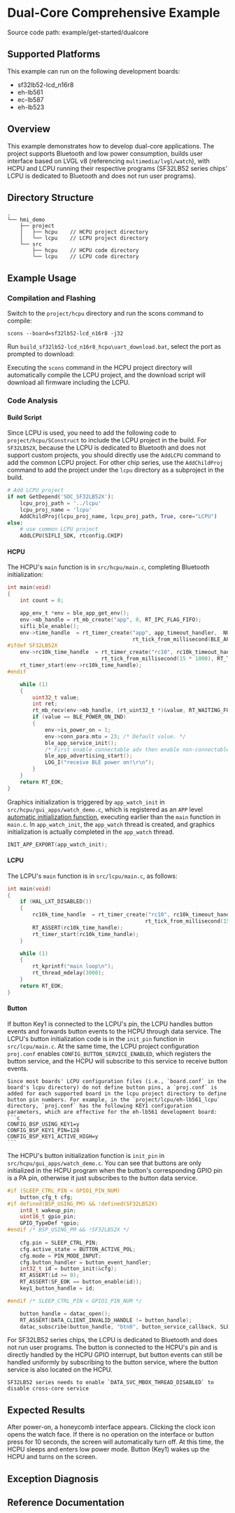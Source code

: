 # Dual-Core Comprehensive Example
Source code path: example/get-started/dualcore

## Supported Platforms
This example can run on the following development boards:
* sf32lb52-lcd_n16r8
* eh-lb561
* ec-lb587
* eh-lb523

## Overview
This example demonstrates how to develop dual-core applications. The project supports Bluetooth and low power consumption, builds user interface based on LVGL v8 (referencing `multimedia/lvgl/watch`), with HCPU and LCPU running their respective programs (SF32LB52 series chips' LCPU is dedicated to Bluetooth and does not run user programs).

## Directory Structure
```
.
└── hmi_demo
    ├── project
    │   ├── hcpu    // HCPU project directory
    │   └── lcpu    // LCPU project directory
    └── src
        ├── hcpu    // HCPU code directory
        └── lcpu    // LCPU code directory
```        

## Example Usage
### Compilation and Flashing

Switch to the `project/hcpu` directory and run the scons command to compile:
```
scons --board=sf32lb52-lcd_n16r8 -j32
```

Run `build_sf32lb52-lcd_n16r8_hcpu\uart_download.bat`, select the port as prompted to download:

Executing the `scons` command in the HCPU project directory will automatically compile the LCPU project, and the download script will download all firmware including the LCPU.

### Code Analysis
#### Build Script
Since LCPU is used, you need to add the following code to `project/hcpu/SConstruct` to include the LCPU project in the build. For `SF32LB52X`, because the LCPU is dedicated to Bluetooth and does not support custom projects, you should directly use the `AddLCPU` command to add the common LCPU project.
For other chip series, use the `AddChildProj` command to add the project under the `lcpu` directory as a subproject in the build.

```python
# Add LCPU project
if not GetDepend('SOC_SF32LB52X'):
    lcpu_proj_path = '../lcpu'   
    lcpu_proj_name = 'lcpu'
    AddChildProj(lcpu_proj_name, lcpu_proj_path, True, core="LCPU")
else:
    # use common LCPU project
    AddLCPU(SIFLI_SDK, rtconfig.CHIP)
```

#### HCPU

The HCPU's `main` function is in `src/hcpu/main.c`, completing Bluetooth initialization:
```c
int main(void)
{
    int count = 0;

    app_env_t *env = ble_app_get_env();
    env->mb_handle = rt_mb_create("app", 8, RT_IPC_FLAG_FIFO);
    sifli_ble_enable();
    env->time_handle  = rt_timer_create("app", app_timeout_handler,  NULL,
                                        rt_tick_from_millisecond(BLE_APP_TIMEOUT_INTERVAL), RT_TIMER_FLAG_SOFT_TIMER);
#ifdef SF32LB52X
    env->rc10k_time_handle  = rt_timer_create("rc10", rc10k_timeout_handler,  NULL,
                              rt_tick_from_millisecond(15 * 1000), RT_TIMER_FLAG_PERIODIC | RT_TIMER_FLAG_SOFT_TIMER); // 15s
    rt_timer_start(env->rc10k_time_handle);
#endif

    while (1)
    {
        uint32_t value;
        int ret;
        rt_mb_recv(env->mb_handle, (rt_uint32_t *)&value, RT_WAITING_FOREVER);
        if (value == BLE_POWER_ON_IND)
        {
            env->is_power_on = 1;
            env->conn_para.mtu = 23; /* Default value. */
            ble_app_service_init();
            /* First enable connectable adv then enable non-connectable. */
            ble_app_advertising_start();
            LOG_I("receive BLE power on!\r\n");
        }
    }
    return RT_EOK;
}
```

Graphics initialization is triggered by `app_watch_init` in `src/hcpu/gui_apps/watch_demo.c`, which is registered as an `APP` level [automatic initialization function](https://www.rt-thread.org/document/site/#/rt-thread-version/rt-thread-standard/programming-manual/basic/basic?id=rt-thread-%e8%87%aa%e5%8a%a8%e5%88%9d%e5%a7%8b%e5%8c%96%e6%9c%ba%e5%88%b6), executing earlier than the `main` function in `main.c`. In `app_watch_init`, the `app_watch` thread is created, and graphics initialization is actually completed in the `app_watch` thread.

```c
INIT_APP_EXPORT(app_watch_init);
```

#### LCPU
The LCPU's `main` function is in `src/lcpu/main.c`, as follows:

```c
int main(void)
{
    if (HAL_LXT_DISABLED())
    {
        rc10k_time_handle  = rt_timer_create("rc10", rc10k_timeout_handler,  NULL,
                                            rt_tick_from_millisecond(15 * 1000), RT_TIMER_FLAG_PERIODIC | RT_TIMER_FLAG_SOFT_TIMER); // 15s
        RT_ASSERT(rc10k_time_handle);
        rt_timer_start(rc10k_time_handle);
    }

    while (1)
    {
        rt_kprintf("main loop\n");
        rt_thread_mdelay(3000);
    }
    return RT_EOK;
}
```

#### Button
If button Key1 is connected to the LCPU's pin, the LCPU handles button events and forwards button events to the HCPU through data service.
The LCPU's button initialization code is in the `init_pin` function in `src/lcpu/main.c`. At the same time, the LCPU project configuration `proj.conf` enables `CONFIG_BUTTON_SERVICE_ENABLED`, which registers the button service, and the HCPU will subscribe to this service to receive button events.

````{note}
Since most boards' LCPU configuration files (i.e., `board.conf` in the board's lcpu directory) do not define button pins, a `proj.conf` is added for each supported board in the lcpu project directory to define button pin numbers. For example, in the `project/lcpu/eh-lb561_lcpu` directory, `proj.conf` has the following KEY1 configuration parameters, which are effective for the eh-lb561 development board:
```c
CONFIG_BSP_USING_KEY1=y
CONFIG_BSP_KEY1_PIN=128
CONFIG_BSP_KEY1_ACTIVE_HIGH=y
```

````

The HCPU's button initialization function is `init_pin` in `src/hcpu/gui_apps/watch_demo.c`. You can see that buttons are only initialized in the HCPU program when the button's corresponding GPIO pin is a PA pin, otherwise it just subscribes to the button data service.
```c
#if (SLEEP_CTRL_PIN < GPIO1_PIN_NUM)
    button_cfg_t cfg;
#if defined(BSP_USING_PM) && !defined(SF32LB52X)
    int8_t wakeup_pin;
    uint16_t gpio_pin;
    GPIO_TypeDef *gpio;
#endif /* BSP_USING_PM && !SF32LB52X */
    
    cfg.pin = SLEEP_CTRL_PIN;
    cfg.active_state = BUTTON_ACTIVE_POL;
    cfg.mode = PIN_MODE_INPUT;
    cfg.button_handler = button_event_handler;
    int32_t id = button_init(&cfg);
    RT_ASSERT(id >= 0);
    RT_ASSERT(SF_EOK == button_enable(id));
    key1_button_handle = id;

#endif /* SLEEP_CTRL_PIN < GPIO1_PIN_NUM */

    button_handle = datac_open();
    RT_ASSERT(DATA_CLIENT_INVALID_HANDLE != button_handle);
    datac_subscribe(button_handle, "btn0", button_service_callback, SLEEP_CTRL_PIN);    
```

For SF32LB52 series chips, the LCPU is dedicated to Bluetooth and does not run user programs. The button is connected to the HCPU's pin and is directly handled by the HCPU GPIO interrupt, but button events can still be handled uniformly by subscribing to the button service, where the button service is also located on the HCPU.

```{note}
SF32LB52 series needs to enable `DATA_SVC_MBOX_THREAD_DISABLED` to disable cross-core service
```

## Expected Results
After power-on, a honeycomb interface appears. Clicking the clock icon opens the watch face. If there is no operation on the interface or button press for 10 seconds, the screen will automatically turn off. At this time, the HCPU sleeps and enters low power mode. Button (Key1) wakes up the HCPU and turns on the screen.

## Exception Diagnosis

  
## Reference Documentation